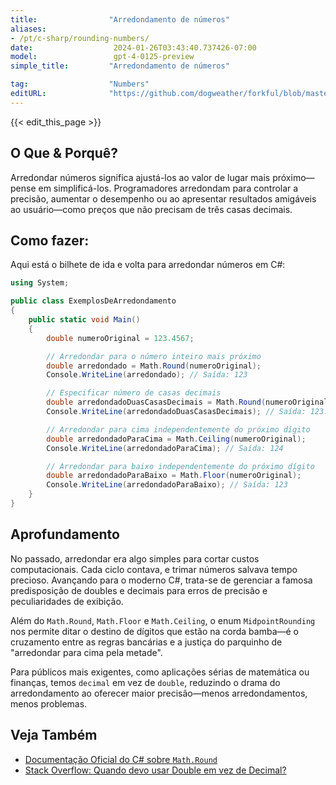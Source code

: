 ```yaml
---
title:                "Arredondamento de números"
aliases:
- /pt/c-sharp/rounding-numbers/
date:                  2024-01-26T03:43:40.737426-07:00
model:                 gpt-4-0125-preview
simple_title:         "Arredondamento de números"

tag:                  "Numbers"
editURL:              "https://github.com/dogweather/forkful/blob/master/content/pt/c-sharp/rounding-numbers.md"
---
```


{{< edit_this_page >}}

## O Que & Porquê?
Arredondar números significa ajustá-los ao valor de lugar mais próximo—pense em simplificá-los. Programadores arredondam para controlar a precisão, aumentar o desempenho ou ao apresentar resultados amigáveis ao usuário—como preços que não precisam de três casas decimais.

## Como fazer:
Aqui está o bilhete de ida e volta para arredondar números em C#:

```csharp
using System;

public class ExemplosDeArredondamento
{
    public static void Main()
    {
        double numeroOriginal = 123.4567;

        // Arredondar para o número inteiro mais próximo
        double arredondado = Math.Round(numeroOriginal);
        Console.WriteLine(arredondado); // Saída: 123

        // Especificar número de casas decimais
        double arredondadoDuasCasasDecimais = Math.Round(numeroOriginal, 2);
        Console.WriteLine(arredondadoDuasCasasDecimais); // Saída: 123.46

        // Arredondar para cima independentemente do próximo dígito
        double arredondadoParaCima = Math.Ceiling(numeroOriginal);
        Console.WriteLine(arredondadoParaCima); // Saída: 124

        // Arredondar para baixo independentemente do próximo dígito
        double arredondadoParaBaixo = Math.Floor(numeroOriginal);
        Console.WriteLine(arredondadoParaBaixo); // Saída: 123
    }
}
```

## Aprofundamento
No passado, arredondar era algo simples para cortar custos computacionais. Cada ciclo contava, e trimar números salvava tempo precioso. Avançando para o moderno C#, trata-se de gerenciar a famosa predisposição de doubles e decimais para erros de precisão e peculiaridades de exibição.

Além do `Math.Round`, `Math.Floor` e `Math.Ceiling`, o enum `MidpointRounding` nos permite ditar o destino de dígitos que estão na corda bamba—é o cruzamento entre as regras bancárias e a justiça do parquinho de "arredondar para cima pela metade".

Para públicos mais exigentes, como aplicações sérias de matemática ou finanças, temos `decimal` em vez de `double`, reduzindo o drama do arredondamento ao oferecer maior precisão—menos arredondamentos, menos problemas.

## Veja Também
- [Documentação Oficial do C# sobre `Math.Round`](https://docs.microsoft.com/en-us/dotnet/api/system.math.round)
- [Stack Overflow: Quando devo usar Double em vez de Decimal?](https://stackoverflow.com/questions/1165761/decimal-vs-double-which-one-should-i-use-and-when)
